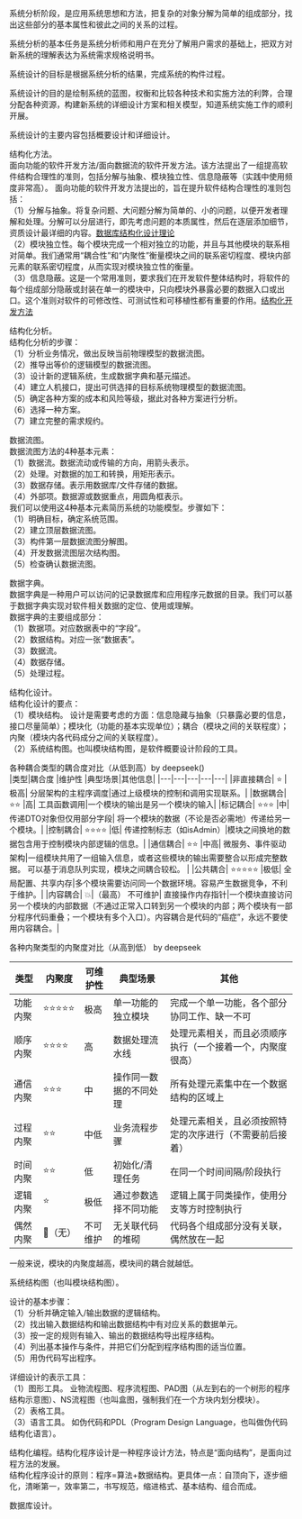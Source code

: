 系统分析阶段，是应用系统思想和方法，把复杂的对象分解为简单的组成部分，找出这些部分的基本属性和彼此之间的关系的过程。

系统分析的基本任务是系统分析师和用户在充分了解用户需求的基础上，把双方对新系统的理解表达为系统需求规格说明书。


系统设计的目标是根据系统分析的结果，完成系统的构件过程。

系统设计的目的是绘制系统的蓝图，权衡和比较各种技术和实施方法的利弊，合理分配各种资源，构建新系统的详细设计方案和相关模型，知道系统实施工作的顺利开展。

系统设计的主要内容包括概要设计和详细设计。

结构化方法。  
面向功能的软件开发方法/面向数据流的软件开发方法。该方法提出了一组提高软件结构合理性的准则，包括分解与抽象、模块独立性、信息隐蔽等（实践中使用频度非常高）。
面向功能的软件开发方法提出的，旨在提升软件结构合理性的准则包括：  
（1）分解与抽象。将复杂问题、大问题分解为简单的、小的问题，以便开发者理解和处理。分解可以分层进行，即先考虑问题的本质属性，然后在逐层添加细节，资质设计最详细的内容。[数据库结构化设计理论](https://blog.csdn.net/weixin_47952712/article/details/109046549)  
（2）模块独立性。每个模块完成一个相对独立的功能，并且与其他模块的联系相对简单。我们通常用“耦合性”和“内聚性”衡量模块之间的联系密切程度、模块内部元素的联系密切程度，从而实现对模块独立性的衡量。  
（3）信息隐蔽。这是一个常用准则，要求我们在开发软件整体结构时，将软件的每个组成部分隐蔽或封装在单一的模块中，只向模块外暴露必要的数据入口或出口。这个准则对软件的可修改性、可测试性和可移植性都有重要的作用。[结构化开发方法](https://blog.csdn.net/qq_38618691/article/details/132069191)  

结构化分析。    
结构化分析的步骤：  
（1）分析业务情况，做出反映当前物理模型的数据流图。  
（2）推导出等价的逻辑模型的数据流图。  
（3）设计新的逻辑系统，生成数据字典和基元描述。  
（4）建立人机接口，提出可供选择的目标系统物理模型的数据流图。  
（5）确定各种方案的成本和风险等级，据此对各种方案进行分析。  
（6）选择一种方案。  
（7）建立完整的需求规约。  

数据流图。  
数据流图方法的4种基本元素：  
（1）数据流。数据流动或传输的方向，用箭头表示。  
（2）处理。对数据的加工和转换，用矩形表示。  
（3）数据存储。表示用数据库/文件存储的数据。  
（4）外部项。数据源或数据重点，用圆角框表示。  
我们可以使用这4种基本元素简历系统的功能模型。步骤如下：  
（1）明确目标，确定系统范围。  
（2）建立顶层数据流图。  
（3）构件第一层数据流图分解图。  
（4）开发数据流图层次结构图。  
（5）检查确认数据流图。  

数据字典。  
数据字典是一种用户可以访问的记录数据库和应用程序元数据的目录。我们可以基于数据字典实现对软件相关数据的定位、使用或理解。  
数据字典的主要组成部分：  
（1）数据项。对应数据表中的“字段”。  
（2）数据结构。对应一张“数据表”。  
（3）数据流。  
（4）数据存储。  
（5）处理过程。  

结构化设计。  
结构化设计的要点：  
（1）模块结构。  设计是需要考虑的方面：信息隐藏与抽象（只暴露必要的信息，接口尽量简单）；模块化（功能的基本实现单位）；耦合（模块之间的关联程度）；内聚（模块内各代码成分之间的关联程度）。   
（2）系统结构图。也叫模块结构图，是软件概要设计阶段的工具。      


各种耦合类型的耦合度对比（从低到高）by deepseek()  
|类型|耦合度	|维护性	|典型场景|其他信息|
|---|---|---|---|---|
|非直接耦合|	⭐	|极高|	分层架构的主程序调度|通过上级模块的控制和调用实现联系。|
|数据耦合|	⭐⭐	|高|	工具函数调用|一个模块的输出是另一个模块的输入|
|标记耦合|	⭐⭐⭐	|中|	传递DTO对象但仅用部分字段| 将一个模块的数据（不论是否必需地）传递给另一个模块。|
|控制耦合|	⭐⭐⭐⭐	|低|	传递控制标志（如isAdmin）|模块之间换地的数据包含用于控制模块内部逻辑的信息。|
|通信耦合|	⭐⭐	|中高|	微服务、事件驱动架构|一组模块共用了一组输入信息，或者这些模块的输出需要整合以形成完整数据。 可以基于消息队列实现，模块之间耦合较松。 |
|公共耦合|	⭐⭐⭐⭐⭐	|极低|	全局配置、共享内存|多个模块需要访问同一个数据环境。容易产生数据竞争，不利于维护。|
|内容耦合|	💥|（最高）	不可维护|	直接操作内存指针|一个模块直接访问另一个模块的内部数据（不通过正常入口转到另一个模块的内部；两个模块有一部分程序代码重叠；一个模块有多个入口）。内容耦合是代码的“癌症”，永远不要使用内容耦合。|


各种内聚类型的内聚度对比（从高到低） by deepseek

|类型|	内聚度|	可维护性|	典型场景|其他|
|---|---|---|---|---|
|功能内聚|	⭐⭐⭐⭐⭐|	极高|	单一功能的独立模块|完成一个单一功能，各个部分协同工作、缺一不可|
|顺序内聚|	⭐⭐⭐⭐|	高|	数据处理流水线|处理元素相关，而且必须顺序执行（一个接着一个，内聚度很高）|
|通信内聚|	⭐⭐⭐|	中|	操作同一数据的不同处理|所有处理元素集中在一个数据结构的区域上|
|过程内聚|	⭐⭐|	中低|	业务流程步骤|处理元素相关，且必须按照特定的次序进行（不需要前后接着）|
|时间内聚|	⭐⭐|	低|	初始化/清理任务|在同一个时间间隔/阶段执行|
|逻辑内聚|	⭐|	极低|	通过参数选择不同功能|逻辑上属于同类操作，使用分支等方时控制执行|
|偶然内聚|	💢（无）|	不可维护|	无关联代码的堆砌|代码各个组成部分没有关联，偶然放在一起|


一般来说，模块的内聚度越高，模块间的耦合就越低。

系统结构图（也叫模块结构图）。


设计的基本步骤：  
（1）分析并确定输入/输出数据的逻辑结构。  
（2）找出输入数据结构和输出数据结构中有对应关系的数据单元。  
（3）按一定的规则有输入、输出的数据结构导出程序结构。  
（4）列出基本操作与条件，并把它们分配到程序结构图的适当位置。  
（5）用伪代码写出程序。  

详细设计的表示工具：    
（1）图形工具。  业物流程图、程序流程图、PAD图（从左到右的一个树形的程序结构示意图）、NS流程图（也叫盒图，强制我们在一个方块内划分模块）。  
（2）表格工具。    
（3）语言工具。 如伪代码和PDL（Program Design Language，也叫做伪代码结构化语言）。

结构化编程。结构化程序设计是一种程序设计方法，特点是“面向结构”，是面向过程方法的发展。  
结构化程序设计的原则：程序=算法+数据结构。更具体一点：自顶向下，逐步细化，清晰第一，效率第二，书写规范，缩进格式、基本结构、组合而成。


数据库设计。
